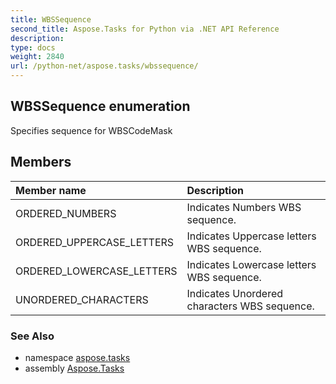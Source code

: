 ```yaml
---
title: WBSSequence
second_title: Aspose.Tasks for Python via .NET API Reference
description: 
type: docs
weight: 2840
url: /python-net/aspose.tasks/wbssequence/
---
```


## WBSSequence enumeration

Specifies sequence for WBSCodeMask

## Members
| Member name | Description |
| :- | :- |
|ORDERED_NUMBERS|Indicates Numbers WBS sequence.|
|ORDERED_UPPERCASE_LETTERS|Indicates Uppercase letters WBS sequence.|
|ORDERED_LOWERCASE_LETTERS|Indicates Lowercase letters WBS sequence.|
|UNORDERED_CHARACTERS|Indicates Unordered characters WBS sequence.|

### See Also

* namespace [aspose.tasks](/tasks/python-net/aspose.tasks/)
* assembly [Aspose.Tasks](/tasks/python-net/)

